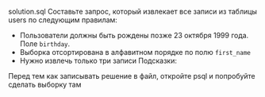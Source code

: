 solution.sql
Составьте запрос, который извлекает все записи из таблицы users по следующим правилам:
- Пользователи должны быть рождены позже 23 октября 1999 года. Поле `birthday`.
- Выборка отсортирована в алфавитном порядке по полю `first_name`
- Нужно извлечь только три записи
  Подсказки:

Перед тем как записывать решение в файл, откройте psql и попробуйте сделать выборку там